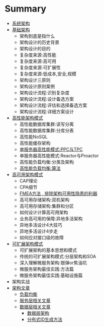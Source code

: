 # Summary

* [系统架构](README.md)
* [基础架构](ji-chu-jia-gou.md)
  * 架构到底是指什么
  * 架构设计的历史背景
  * 架构设计的目的
  * 复杂度来源:高性能
  * 复杂度来源:高可用
  * 复杂度来源:可扩展性
  * 复杂度来源:低成本,安全,规模
  * 架构设计三原则
  * 架构设计原则案例
  * 架构设计流程:识别复杂度
  * 架构设计流程:设计备选方案
  * 架构设计流程:评估和选择备选方案
  * 架构设计流程:详细方案设计
* [高性能架构模式](gao-xing-neng-jia-gou-mo-shi.md)
  * 高性能数据库集群:读写分离
  * 高性能数据库集群:分库分表
  * 高性能NoSQL
  * 高性能缓存架构
  * [单服务器高性能模式:PPC与TPC](gao-xing-neng-jia-gou-mo-shi/dan-fu-wu-qi-gao-xing-neng-mo-5f0f3a-ppc-yu-tpc.md)
  * 单服务器高性能模式:Reactor与Proactor
  * 高性能负载均衡:分类及架构
  * [高性能负载均衡:算法](gao-xing-neng-jia-gou-mo-shi/gao-xing-neng-fu-zai-jun-88613a-suan-fa.md)
* [高可用架构模式](gao-ke-yong-jia-gou-mo-shi.md)
  * CAP理论
  * CPA细节
  * [FMEA方法 , 排除架构可用性隐患的利器](gao-ke-yong-jia-gou-mo-shi/fmeafang-fa-pai-chu-jia-gou-ke-yong-xing-yin-huan-de-li-qi.md)
  * 高可用存储架构:双机架构
  * 高可用存储架构:集群和分区
  * 如何设计计算高可用架构
  * 业务高可用的保障:异地多活架构
  * 异地多活设计4大技巧
  * 异地多活设计4步走
  * 如何应对接口级的故障
* [可扩展架构模式](ke-kuo-zhan-jia-gou-mo-shi.md)
  * 可扩展架构的基本思想和模式
  * 传统的可扩展架构模式:分层架构和SOA
  * 深入理解微服务架构:银弹or焦油坑
  * 微服务架构最佳实践:方法篇
  * 微服务架构最佳实践:基础设施篇
* 架构实战
* [架构文章](chapter1.md)
  * [负载均衡](chapter1/fu-zai-jun-heng.md)
  * [服务层相关文章](fu-wu-ceng-xiang-guan-wen-zhang.md)
  * [数据层相关文章](shu-ju-ceng-xiang-guan-wen-zhang.md)
    * [数据层架构](shu-ju-ceng-xiang-guan-wen-zhang/shu-ju-ceng-jia-gou.md)
    * [分布式ID生成方法](shu-ju-ceng-xiang-guan-wen-zhang/fen-bu-shi-id-sheng-cheng-fang-fa.md)


